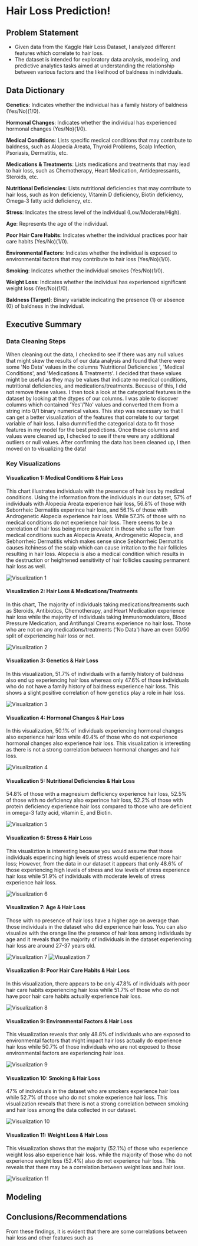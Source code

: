 # Hair Loss Prediction!

## Problem Statement
- Given data from the Kaggle Hair Loss Dataset, I analyzed different features which correlate to hair loss.
- The dataset is intended for exploratory data analysis, modeling, and predictive analytics tasks aimed at understanding the relationship between various factors and the likelihood of baldness in individuals.
## Data Dictionary
**Genetics**: Indicates whether the individual has a family history of baldness (Yes/No)(1/0).

**Hormonal Changes**: Indicates whether the individual has experienced hormonal changes (Yes/No)(1/0).

**Medical Conditions**: Lists specific medical conditions that may contribute to baldness, such as Alopecia Areata, Thyroid Problems, Scalp Infection, Psoriasis, Dermatitis, etc.

**Medications & Treatments**: Lists medications and treatments that may lead to hair loss, such as Chemotherapy, Heart Medication, Antidepressants, Steroids, etc.

**Nutritional Deficiencies**: Lists nutritional deficiencies that may contribute to hair loss, such as Iron deficiency, Vitamin D deficiency, Biotin deficiency, Omega-3 fatty acid deficiency, etc.

**Stress**: Indicates the stress level of the individual (Low/Moderate/High).

**Age**: Represents the age of the individual.

**Poor Hair Care Habits**: Indicates whether the individual practices poor hair care habits (Yes/No)(1/0).

**Environmental Factors**: Indicates whether the individual is exposed to environmental factors that may contribute to hair loss (Yes/No)(1/0).

**Smoking**: Indicates whether the individual smokes (Yes/No)(1/0).

**Weight Loss**: Indicates whether the individual has experienced significant weight loss (Yes/No)(1/0).

**Baldness (Target)**: Binary variable indicating the presence (1) or absence (0) of baldness in the individual.

## Executive Summary

### Data Cleaning Steps
When cleaning out the data, I checked to see if there was any null values that might skew the results of our data analysis and found that there were some 'No Data' values in the columns 'Nutritional Deficiencies ', 'Medical Conditions', and 'Medications & Treatments'. I decided that these values might be useful as they may be values that indicate no medical conditions, nutritional deficiencies, and medications/treatments. Because of this, I did not remove these values.
I then took a look at the categorical features in the dataset by looking at the dtypes of our columns. I was able to discover columns which contained 'Yes'/'No' values and converted them from a string into 0/1 binary numerical values. This step was necessary so that I can get a better visualization of the features that correlate to our target variable of hair loss. I also dummified the categorical data to fit those features in my model for the best predictions. Once these columns and values were cleaned up, I checked to see if there were any additional outliers or null values. After confirming the data has been cleaned up, I then moved on to visualizing the data!

### Key Visualizations

#### Visualization 1: Medical Conditions & Hair Loss
This chart illustrates individuals with the presence of hair loss by medical conditions. Using the information from the individuals in our dataset, 57% of individuals with Alopecia Areata experience hair loss, 56.8% of those with Seborrheic Dermatitis experince hair loss, and 56.1% of those with Androgenetic Alopecia experience hair loss.
While 57.3% of those with no medical conditions do not experience hair loss. 
There seems to be a correlation of hair loss being more prevalent in those who suffer from medical conditions such as Alopecia Areata, Androgenetic Alopecia, and Sebhorrheic Dermatitis which makes sense since Sebhorrheic Dermatitis causes itchiness of the scalp which can cause irritation to the hair follicles resulting in hair loss. Alopecia is also a medical condition which results in the destruction or heightened sensitivity of hair follicles causing permanent hair loss as well. 

![Visualization 1](submissions/medconditions.png)

#### Visualization 2: Hair Loss & Medications/Treatments
In this chart, The majority of individuals taking medications/treaments such as Steroids, Antibiotics, Chemotherapy, and Heart Medication experience hair loss while the majority of individuals taking Immunomodulators, Blood Pressure Medication, and Antifungal Creams experience no hair loss. Those who are not on any medications/treatments ('No Data') have an even 50/50 split of experiencing hair loss or not.

![Visualization 2](submissions/medic_treatmnts.png)

#### Visualization 3: Genetics & Hair Loss
In this visualization, 51.7% of individuals with a family history of baldness also end up experiencing hair loss whereas only 47.6% of those individuals who do not have a family history of baldness experience hair loss. This shows a slight positive correlation of how genetics play a role in hair loss.

![Visualization 3](submissions/genetics.png)

#### Visualization 4: Hormonal Changes & Hair Loss
In this visualization, 50.1% of individuals experiencing hormonal changes also experience hair loss while 49.4% of those who do not experience hormonal changes also experience hair loss. This visualization is interesting as there is not a strong correlation between hormonal changes and hair loss. 

![Visualization 4](submissions/hormonalchanges.png)

#### Visualization 5: Nutritional Deficiencies & Hair Loss
 54.8% of those with a magnesium defficiency experience hair loss, 52.5% of those with no deficiency also experince hair loss, 52.2% of those with protein deficiency experience hair loss compared to those who are deficient in omega-3 fatty acid, vitamin E, and Biotin.
 
![Visualization 5](submissions/nutrition_def.png)

#### Visualization 6: Stress & Hair Loss
This visualiztion is interesting because you would assume that those individuals experincing high levels of stress would experience more hair loss; However, from the data in our dataset it appears that only 48.6% of those experiencing high levels of stress and low levels of stress experience hair loss while 51.9% of individuals with moderate levels of stress experience hair loss. 

![Visualization 6](submissions/stress.png)

#### Visualization 7: Age & Hair Loss
Those with no presence of hair loss have a higher age on average than those individuals in the dataset who did experience hair loss. You can also visualize with the orange line the presence of hair loss among individuals by age and it reveals that the majority of individuals in the dataset experiencing hair loss are around 27-37 years old.

![Visualization 7](submissions/age.png)
![Visualization 7](submissions/age2.png)

#### Visualization 8: Poor Hair Care Habits & Hair Loss
In this visualization, there appears to be only 47.8% of individuals with poor hair care habits experiencing hair loss while 51.7% of those who do not have poor hair care habits actually experience hair loss. 

![Visualization 8](submissions/poorhairhabits.png)

#### Visualization 9: Environmental Factors & Hair Loss
This visualization reveals that only 48.8% of individuals who are exposed to environmental factors that might impact hair loss actually do experience hair loss while 50.7% of those individuals who are not exposed to those environmental factors are experiencing hair loss. 

![Visualization 9](submissions/envirofactors.png)

#### Visualization 10: Smoking & Hair Loss
47% of individuals in the dataset who are smokers experience hair loss while 52.7% of those who do not smoke experience hair loss. This visualization reveals that there is not a strong correlation between smoking and hair loss among the data collected in our dataset.

![Visualization 10](submissions/smoking.png)

#### Visualization 11: Weight Loss & Hair Loss
This visualization shows that the majority (52.1%) of those who experience weight loss also experience hair loss. while the majority of those who do not experience weight loss (52.4%) also do not experience hair loss. This reveals that there may be a correlation between weight loss and hair loss. 

![Visualization 11](submissions/weightloss.png)

## Modeling

###
## Conclusions/Recommendations
From these findings, it is evident that there are some correlations between hair loss and other features such as